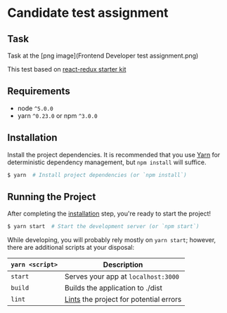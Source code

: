 # Сandidate test assignment

## Task
Task at the [png image](Frontend Developer test assignment.png)

This test based on [react-redux starter kit](https://github.com/davezuko/react-redux-starter-kit)

## Requirements
* node `^5.0.0`
* yarn `^0.23.0` or npm `^3.0.0`

## Installation

Install the project dependencies. It is recommended that you use [Yarn](https://yarnpkg.com/) for deterministic dependency management, but `npm install` will suffice.

```bash
$ yarn  # Install project dependencies (or `npm install`)
```

## Running the Project

After completing the [installation](#installation) step, you're ready to start the project!

```bash
$ yarn start  # Start the development server (or `npm start`)
```

While developing, you will probably rely mostly on `yarn start`; however, there are additional scripts at your disposal:

|`yarn <script>`    |Description|
|-------------------|-----------|
|`start`            |Serves your app at `localhost:3000`|
|`build`            |Builds the application to ./dist|
|`lint`             |[Lints](http://stackoverflow.com/questions/8503559/what-is-linting) the project for potential errors|
